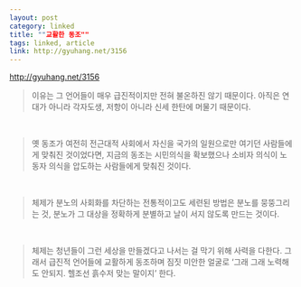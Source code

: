 ```yaml
---
layout: post
category: linked
title: ""교활한 동조""
tags: linked, article
link: http://gyuhang.net/3156
---
```


http://gyuhang.net/3156


> 이유는 그 언어들이 매우 급진적이지만 전혀 불온하진 않기 때문이다. 아직은 연대가 아니라 각자도생, 저항이 아니라 신세 한탄에 머물기 때문이다.

​

> 옛 동조가 여전히 전근대적 사회에서 자신을 국가의 일원으로만 여기던 사람들에게 맞춰진 것이었다면, 지금의 동조는 시민의식을 확보했으나 소비자 의식이 노동자 의식을 압도하는 사람들에게 맞춰진 것이다.

​

> 체제가 분노의 사회화를 차단하는 전통적이고도 세련된 방법은 분노를 뭉뚱그리는 것, 분노가 그 대상을 정확하게 분별하고 날이 서지 않도록 만드는 것이다.

​

> 체제는 청년들이 그런 세상을 만들겠다고 나서는 걸 막기 위해 사력을 다한다. 그래서 급진적 언어들에 교활하게 동조하며 짐짓 미안한 얼굴로 ‘그래 그래 노력해도 안되지. 헬조선 흙수저 맞는 말이지’ 한다.

​
